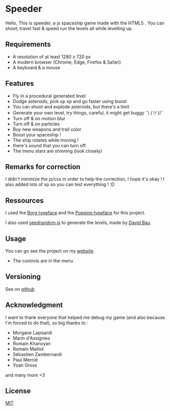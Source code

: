 # Speeder  
Hello,
This is speeder, a js spaceship game made with the HTML5 <canvas>. You can shoot, travel fast & speed run the levels all while levelling up.

## Requirements
* A resolution of at least 1280 x 720 px
* A modern browser (Chrome, Edge, Firefox & Safari)
* A keyboard & a mouse

## Features
* Fly in a procedural generated level
* Dodge asteroids, pick up xp and go faster using boost
* You can shoot and explode asteroids, but there's a limit
* Generate your own level, try things, careful, it might get buggy ¯\ _(ツ )_/¯
* Turn off & on motion blur
* Turn off & on particles
* Buy new weapons and trail color
* Boost your spaceship !
* The ship rotates while moving !
* there's sound that you can turn off
* The menu stars are shinning (look closely)

## Remarks for correction
I didn't minimize the js/css in order to help the correction, I hope it's okay !
I also added lots of xp so you can test everything ! :D

## Ressources
I used the [Borg typeface](https://www.behance.net/gallery/12578815/Borg-Typeface-(FREE)) and the [Poppins typeface](https://fonts.adobe.com/fonts/poppins) for this project.

I also used [seedrandom.js](https://www.npmjs.com/package/seedrandom) to generate the levels, made by [David Bau](http://davidbau.com).

## Usage
You can go see the project on my [website](https://thomaslacroix.fr/speeder).
* The controls are in the menu

## Versioning
See on [github](https://github.com/majejam/speeder/)

## Acknowledgment
I want to thank everyone that helped me debug my game (and also because I'm forced to do that), so big thanks to :
- Morgane Lapisardi
- Marin d'Assignies
- Romain Khanoyan
- Romain Maillot
- Sébastien Zambernardi
- Paul Mercié
- Yoan Gross

[//]: # (Hello)
    and many more <3

## License
[MIT](https://choosealicense.com/licenses/mit/)
